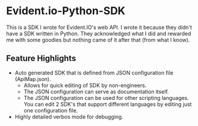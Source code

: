 # Evident.io-Python-SDK

This is a SDK I wrote for Evident.IO's web API. I wrote it because they didn't have a SDK written in Python. They acknowledged what I did and rewarded me with some goodies but nothing came of it after that (from what I know). 

## Feature Highlights

* Auto generated SDK that is defined from JSON configuration file (ApiMap.json).
  * Allows for quick editing of SDK by non-engineers.
  * The JSON configuration can serve as documentation itself.
  * The JSON configuration can be used for other scripting languages. You can edit 2 SDK's that support different languages by editing just one configuration file.
* Highly detailed verbos mode for debugging.
  
  
